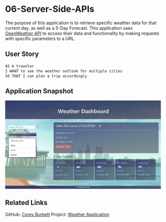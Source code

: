 # 06-Server-Side-APIs

The purpose of this application is to retrieve specific weather data for that current day, as well as a 5-Day Forecast. This application uses [OpenWeather API](https://openweathermap.org/api) to access their data and functionality by making requests with specific parameters to a URL.

## User Story

```
AS A traveler
I WANT to see the weather outlook for multiple cities
SO THAT I can plan a trip accordingly
```

## Application Snapshot

![Image of Project](/images/snapshot.jpg)

## Related Links

GitHub: [Corey Burkett](https://github.com/cburkett22/06-Server-Side-APIs)
Project: [Weather Application](https://cburkett22.github.io/06-Server-Side-APIs/)